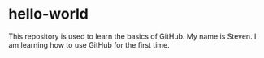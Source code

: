 # hello-world
This repository is used to learn the basics of GitHub.
My name is Steven. I am learning how to use GitHub for the first time.
